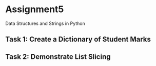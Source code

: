 # Assignment5
  Data Structures and Strings in Python
## Task 1: Create a Dictionary of Student Marks
##  Task 2: Demonstrate List Slicing 
